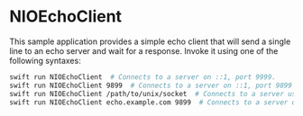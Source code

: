 # NIOEchoClient

This sample application provides a simple echo client that will send a single line to an echo server and wait for a response. Invoke it using one of the following syntaxes:

```bash
swift run NIOEchoClient  # Connects to a server on ::1, port 9999.
swift run NIOEchoClient 9899  # Connects to a server on ::1, port 9899
swift run NIOEchoClient /path/to/unix/socket  # Connects to a server using the given UNIX socket
swift run NIOEchoClient echo.example.com 9899  # Connects to a server on echo.example.com:9899
```

